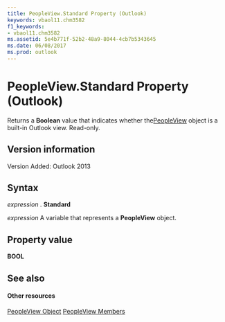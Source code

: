 ```yaml
---
title: PeopleView.Standard Property (Outlook)
keywords: vbaol11.chm3582
f1_keywords:
- vbaol11.chm3582
ms.assetid: 5e4b771f-52b2-48a9-8044-4cb7b5343645
ms.date: 06/08/2017
ms.prod: outlook
---
```



# PeopleView.Standard Property (Outlook)
Returns a  **Boolean** value that indicates whether the[PeopleView](peopleview-object-outlook.md) object is a built-in Outlook view. Read-only.

## Version information

Version Added: Outlook 2013 


## Syntax

 _expression_ . **Standard**

 _expression_ A variable that represents a **PeopleView** object.


## Property value

 **BOOL**


## See also


#### Other resources


[PeopleView Object](peopleview-object-outlook.md)
[PeopleView Members](http://msdn.microsoft.com/library/87b0295a-ab7d-28dd-cdf8-7e4331c3b802%28Office.15%29.aspx)

